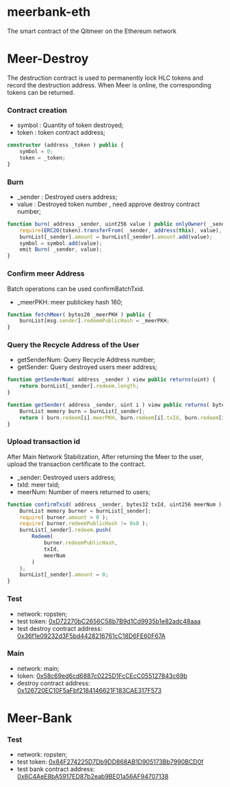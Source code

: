 # meerbank-eth
The smart contract of the Qitmeer on the Ethereum network

# Meer-Destroy

The destruction contract is used to permanently lock HLC tokens and record the destruction address. When Meer is online, the corresponding tokens can be returned.

### Contract creation

* symbol : Quantity of token destroyed;
* token : token contract address;

```ts
constructor (address _token ) public {
    symbol = 0;
    token = _token;
}
```

### Burn

* _sender : Destroyed users address;
* value : Destroyed token number , need approve destroy contract number;

```ts
function burn( address _sender, uint256 value ) public onlyOwner( _sender ) {
    require(ERC20(token).transferFrom( _sender, address(this), value), 'transferFrom erro');
    burnList[_sender].amount = burnList[_sender].amount.add(value);
    symbol = symbol.add(value);
    emit Burn( _sender, value);
}
```

### Confirm meer Address

Batch operations can be used confirmBatchTxid.

* _meerPKH: meer publickey hash 160;

```ts
function fetchMeer( bytes20 _meerPKH ) public {
    burnList[msg.sender].redeemPublicHash = _meerPKH;
}
```

### Query the Recycle Address of the User

* getSenderNum: Query Recycle Address number;
* getSender: Query destroyed users meer address;

```ts
function getSenderNum( address _sender ) view public returns(uint) {
    return burnList[_sender].redeem.length;
}

function getSender( address _sender, uint i ) view public returns( bytes20 meerPublickeyHash, bytes32 txId, uint256 amount ) {
    BurnList memory burn = burnList[_sender];
    return ( burn.redeem[i].meerPKH, burn.redeem[i].txId, burn.redeem[i].amount );
}
```

### Upload transaction id

After Main Network Stabilization, After returning the Meer to the user, upload the transaction certificate to the contract.

* _sender: Destroyed users address;
*  txId: meer txid;
* meerNum: Number of meers returned to users;

```ts
function confirmTxid( address _sender, bytes32 txId, uint256 meerNum ) public only(owner) {
    BurnList memory burner = burnList[_sender];
    require( burner.amount > 0 );
    require( burner.redeemPublicHash != 0x0 );
    burnList[_sender].redeem.push(
        Redeem(
            burner.redeemPublicHash,
            txId,
            meerNum
        )
    );
    burnList[_sender].amount = 0;
}
```

### Test

* network: ropsten;
* test token: [0xD72270bC2656C58b7B9d1Cd9935b1e82adc48aaa](https://ropsten.etherscan.io/address/0xD72270bC2656C58b7B9d1Cd9935b1e82adc48aaa)
* test destroy contract address: [0x36f1e09232d3F5bd4428216761cC18D6FE60F67A](https://ropsten.etherscan.io/address/0x36f1e09232d3F5bd4428216761cC18D6FE60F67A)

### Main

* network: main;
* token: [0x58c69ed6cd6887c0225D1FcCEcC055127843c69b](https://etherscan.io/address/0x58c69ed6cd6887c0225d1fccecc055127843c69b)
* destroy contract address: [0x126720EC10F5aFbf2184146621F183CAE317F573](https://etherscan.io/address/0x126720EC10F5aFbf2184146621F183CAE317F573)


# Meer-Bank

### Test

* network: ropsten;
* test token: [0x84F274225D7Db9DD868AB1D905173Bb7990BCD0f](https://ropsten.etherscan.io/address/0x84F274225D7Db9DD868AB1D905173Bb7990BCD0f)
* test bank contract address: [0x6C4AeE8bA5917ED87b2eab9BE01a56AF94707138](https://ropsten.etherscan.io/address/0x6C4AeE8bA5917ED87b2eab9BE01a56AF94707138)
